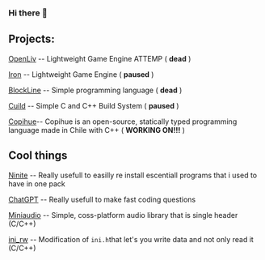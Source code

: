 ### Hi there 👋

## Projects:
  [OpenLiv](https://github.com/jukeliv/OpenLiv) -- Lightweight Game Engine ATTEMP ( **dead** )
  
  [Iron](https://github.com/jukeliv/Iron) -- Lightweight Game Engine ( **paused** )
  
  [BlockLine](https://github.com/jukeliv/BlockLine) -- Simple programming language ( **dead** )
  
  [Cuild](https://github.com/jukeliv/Cuild) -- Simple C and C++ Build System ( **paused** )
  
  [Copihue](https://github.com/jukeliv/Copihue)-- Copihue is an open-source, statically typed programming language made in Chile with C++ ( **WORKING ON!!!** )

## Cool things
  [Ninite](https://ninite.com/) -- Really usefull to easilly re install escentiall programs that i used to have in one pack
  
  [ChatGPT](https://chat.openai.com/) -- Really usefull to make fast coding questions
  
  [Miniaudio](https://github.com/mackron/miniaudio) -- Simple, coss-platform audio library that is single header (C/C++)
  
  [ini_rw](https://github.com/nightmareci/ini_rw) -- Modification of `ini.h`that let's you write data and not only read it (C/C++)
